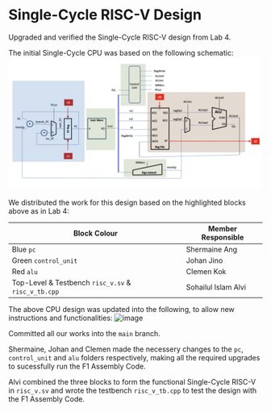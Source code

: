 # Single-Cycle RISC-V Design
Upgraded and verified the Single-Cycle RISC-V design from Lab 4.

The initial Single-Cycle CPU was based on the following schematic:
![Alt text](images/lab_4_design.png)


We distributed the work for this design based on the highlighted blocks above as in Lab 4:


|Block Colour|Member Responsible|
|---|---|
|Blue `pc`|Shermaine Ang|
|Green `control_unit`|Johan Jino|
|Red `alu`|Clemen Kok|
|Top-Level & Testbench `risc_v.sv` & `risc_v_tb.cpp`|Sohailul Islam Alvi|

The above CPU design was updated into the following, to allow new instructions and functionalities:
![image](https://user-images.githubusercontent.com/94545356/208175251-0a8f5a39-2ecf-424c-a10b-bbbee2b290bf.png)

Committed all our works into the `main` branch.

Shermaine, Johan and Clemen made the necessery changes to the `pc`, `control_unit` and `alu` folders respectively, making all the required upgrades to sucessfully run the F1 Assembly Code. 

Alvi combined the three blocks to form the functional Single-Cycle RISC-V in `risc_v.sv` and wrote the testbench `risc_v_tb.cpp` to test the design with the F1 Assembly Code.
